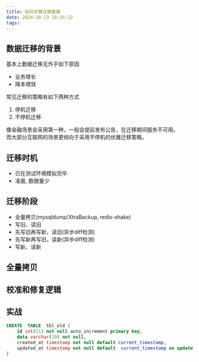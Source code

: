 ```yaml
---
title: 如何优雅迁移数据
date: 2024-10-23 18:25:12
tags:
---
```


## 数据迁移的背景
基本上数据迁移无外乎如下原因
- 业务增长
- 降本增效

常见迁移的策略有如下两种方式
1. 停机迁移
2. 不停机迁移

像金融场景会采用第一种，一般会提前发布公告，在迁移期间服务不可用。  
而大部分互联网的场景更倾向于采用不停机的优雅迁移策略。


## 迁移时机
- 已在测试环境模拟完毕
- 凌晨, 数据量少

## 迁移阶段
- 全量拷贝(mysqldump/XtraBackup, redis-shake)
- 写旧、读旧
- 先写旧再写新，读旧(异步diff检测)
- 先写新再写旧，读新(异步diff检测)
- 写新、读新

## 全量拷贝

## 校准和修复逻辑


## 实战
```sql
CREATE  TABLE  tbl_old (
    id int(11) not null auto_increment primary key,
    data varchar(20) not null,
    created_at timestamp not null default current_timestamp,
    updated_at timestamp not null default  current_timestamp on update
)

```